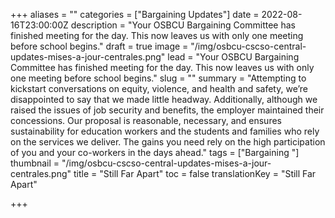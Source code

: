 +++
aliases = ""
categories = ["Bargaining Updates"]
date = 2022-08-16T23:00:00Z
description = "Your OSBCU Bargaining Committee has finished meeting for the day. This now leaves us with only one meeting before school begins."
draft = true
image = "/img/osbcu-cscso-central-updates-mises-a-jour-centrales.png"
lead = "Your OSBCU Bargaining Committee has finished meeting for the day. This now leaves us with only one meeting before school begins."
slug = ""
summary = "Attempting to kickstart conversations on equity, violence, and health and safety, we’re disappointed to say that we made little headway. Additionally, although we raised the issues of job security and benefits, the employer maintained their concessions. Our proposal is reasonable, necessary, and ensures sustainability for education workers and the students and families who rely on the services we deliver.  The gains you need rely on the high participation of you and your co-workers in the days ahead."
tags = ["Bargaining "]
thumbnail = "/img/osbcu-cscso-central-updates-mises-a-jour-centrales.png"
title = "Still Far Apart"
toc = false
translationKey = "Still Far Apart"

+++
